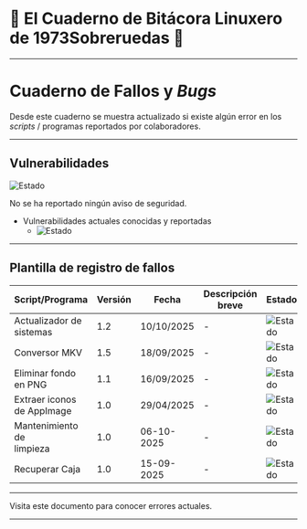 # 🐧 El Cuaderno de Bitácora Linuxero de 1973Sobreruedas 🐧

---

# Cuaderno de Fallos y *Bugs*

Desde este cuaderno se muestra actualizado si existe algún error en los *scripts* / programas reportados por colaboradores.

---

## Vulnerabilidades

![Estado](https://img.shields.io/badge/Vulnerabilidades-✅%20Estable-forestgreen?style=plastic)

No se ha reportado ningún aviso de seguridad.

* Vulnerabilidades actuales conocidas y reportadas
    * ![Estado](https://img.shields.io/badge/Errores-0-forestgreen?style=plastic)
    
---

## Plantilla de registro de fallos

| Script/Programa | Versión | Fecha      | Descripción breve | Estado |
|-----------------|---------|------------|-------------------|--------|
| Actualizador de<br>sistemas | 1.2 | 10/10/2025 | -      | ![Estado](https://img.shields.io/badge/Estado-Correcto-forestgreen?style=plastic) |
| Conversor MKV   | 1.5     | 18/09/2025 | -                 | ![Estado](https://img.shields.io/badge/Estado-Correcto-forestgreen?style=plastic) |
| Eliminar fondo<br> en PNG | 1.1 | 16/09/2025 | -           | ![Estado](https://img.shields.io/badge/Estado-Correcto-forestgreen?style=plastic) |
| Extraer iconos<br>de AppImage | 1.0 | 29/04/2025 | -       | ![Estado](https://img.shields.io/badge/Estado-Correcto-forestgreen?style=plastic) |
| Mantenimiento de<br>limpieza | 1.0 | 06-10-2025  | -                 | ![Estado](https://img.shields.io/badge/Estado-Correcto-forestgreen?style=plastic) |
| Recuperar Caja  | 1.0    | 15-09-2025  | -                 | ![Estado](https://img.shields.io/badge/Estado-Correcto-forestgreen?style=plastic) |

---

Visita este documento para conocer errores actuales.

---
